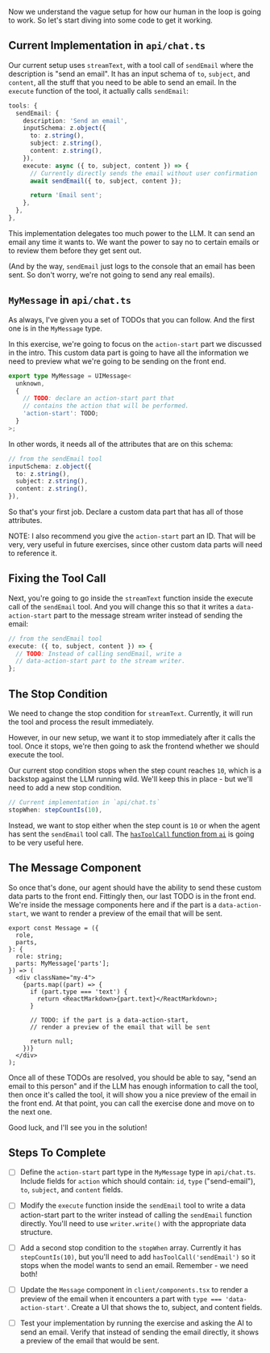 Now we understand the vague setup for how our human in the loop is going to work. So let's start diving into some code to get it working.

## Current Implementation in `api/chat.ts`

Our current setup uses `streamText`, with a tool call of `sendEmail` where the description is "send an email". It has an input schema of `to`, `subject`, and `content`, all the stuff that you need to be able to send an email. In the `execute` function of the tool, it actually calls `sendEmail`:

```ts
tools: {
  sendEmail: {
    description: 'Send an email',
    inputSchema: z.object({
      to: z.string(),
      subject: z.string(),
      content: z.string(),
    }),
    execute: async ({ to, subject, content }) => {
      // Currently directly sends the email without user confirmation
      await sendEmail({ to, subject, content });

      return 'Email sent';
    },
  },
},
```

This implementation delegates too much power to the LLM. It can send an email any time it wants to. We want the power to say no to certain emails or to review them before they get sent out.

(And by the way, `sendEmail` just logs to the console that an email has been sent. So don't worry, we're not going to send any real emails).

## `MyMessage` in `api/chat.ts`

As always, I've given you a set of TODOs that you can follow. And the first one is in the `MyMessage` type.

In this exercise, we're going to focus on the `action-start` part we discussed in the intro. This custom data part is going to have all the information we need to preview what we're going to be sending on the front end.

```ts
export type MyMessage = UIMessage<
  unknown,
  {
    // TODO: declare an action-start part that
    // contains the action that will be performed.
    'action-start': TODO;
  }
>;
```

In other words, it needs all of the attributes that are on this schema:

```ts
// from the sendEmail tool
inputSchema: z.object({
  to: z.string(),
  subject: z.string(),
  content: z.string(),
}),
```

So that's your first job. Declare a custom data part that has all of those attributes.

NOTE: I also recommend you give the `action-start` part an ID. That will be very, very useful in future exercises, since other custom data parts will need to reference it.

## Fixing the Tool Call

Next, you're going to go inside the `streamText` function inside the execute call of the `sendEmail` tool. And you will change this so that it writes a `data-action-start` part to the message stream writer instead of sending the email:

```ts
// from the sendEmail tool
execute: ({ to, subject, content }) => {
  // TODO: Instead of calling sendEmail, write a
  // data-action-start part to the stream writer.
};
```

## The Stop Condition

We need to change the stop condition for `streamText`. Currently, it will run the tool and process the result immediately.

However, in our new setup, we want it to stop immediately after it calls the tool. Once it stops, we're then going to ask the frontend whether we should execute the tool.

Our current stop condition stops when the step count reaches `10`, which is a backstop against the LLM running wild. We'll keep this in place - but we'll need to add a new stop condition.

```ts
// Current implementation in `api/chat.ts`
stopWhen: stepCountIs(10),
```

Instead, we want to stop either when the step count is `10` or when the agent has sent the `sendEmail` tool call. The [`hasToolCall` function from `ai`](https://ai-sdk.dev/docs/migration-guides/migration-guide-5-0#step-control-maxsteps--stopwhen) is going to be very useful here.

## The Message Component

So once that's done, our agent should have the ability to send these custom data parts to the front end. Fittingly then, our last TODO is in the front end. We're inside the message components here and if the part is a `data-action-start`, we want to render a preview of the email that will be sent.

```tsx
export const Message = ({
  role,
  parts,
}: {
  role: string;
  parts: MyMessage['parts'];
}) => (
  <div className="my-4">
    {parts.map((part) => {
      if (part.type === 'text') {
        return <ReactMarkdown>{part.text}</ReactMarkdown>;
      }

      // TODO: if the part is a data-action-start,
      // render a preview of the email that will be sent

      return null;
    })}
  </div>
);
```

Once all of these TODOs are resolved, you should be able to say, "send an email to this person" and if the LLM has enough information to call the tool, then once it's called the tool, it will show you a nice preview of the email in the front end. At that point, you can call the exercise done and move on to the next one.

Good luck, and I'll see you in the solution!

## Steps To Complete

- [ ] Define the `action-start` part type in the `MyMessage` type in `api/chat.ts`. Include fields for `action` which should contain: `id`, `type` ("send-email"), `to`, `subject`, and `content` fields.

- [ ] Modify the `execute` function inside the `sendEmail` tool to write a data action-start part to the writer instead of calling the `sendEmail` function directly. You'll need to use `writer.write()` with the appropriate data structure.

- [ ] Add a second stop condition to the `stopWhen` array. Currently it has `stepCountIs(10)`, but you'll need to add `hasToolCall('sendEmail')` so it stops when the model wants to send an email. Remember - we need both!

- [ ] Update the `Message` component in `client/components.tsx` to render a preview of the email when it encounters a part with `type === 'data-action-start'`. Create a UI that shows the to, subject, and content fields.

- [ ] Test your implementation by running the exercise and asking the AI to send an email. Verify that instead of sending the email directly, it shows a preview of the email that would be sent.
